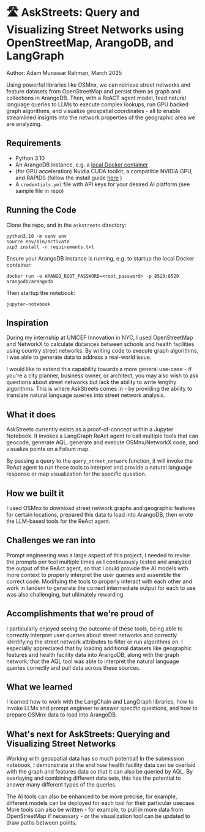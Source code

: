 # 🛣️ AskStreets: Query and Visualizing Street Networks using OpenStreetMap, ArangoDB, and LangGraph
Author: Adam Munawar Rahman, March 2025

Using powerful libraries like OSMnx, we can retrieve street networks and feature datasets from OpenStreetMap and persist them as graph and collections in ArangoDB. Then, with a  ReACT agent model, feed natural language queries to LLMs to execute complex lookups, run GPU backed graph algorithms, and visualize geospatial coordinates - all to enable streamlined insights into the network properties of the geographic area we are analyzing.

## Requirements
- Python 3.10
- An ArangoDB instance, e.g. a [local Docker container](https://arangodb.com/download-major/docker/)
- (for GPU acceleration) Nvidia CUDA toolkit, a compatible NVIDIA GPU, and RAPIDS (follow the install guide [here](https://docs.rapids.ai/install/) )
- A `credentials.yml` file with API keys for your desired AI platform (see sample file in repo)

## Running the Code

Clone the repo, and in the `askstreets` directory:
```
python3.10 -m venv env
source env/bin/activate 
pip3 install -r requirements.txt
```

Ensure your ArangoDB instance is running, e.g. to startup the local Docker container:
```
docker run -e ARANGO_ROOT_PASSWORD=<root_password> -p 8529:8529 arangodb/arangodb
```

Then startup the notebook:
```
jupyter-notebook
```

## Inspiration
During my internship at UNICEF Innovation in NYC, I used OpenStreetMap and NetworkX to calculate distances between schools and health facilities using country street networks. By writing code to execute graph algorithms, I was able to generate data to address a real-world issue.

I would like to extend this capability towards a more general use-case - if you're a city planner, business owner, or architect, you may also wish to ask questions about street networks but lack the ability to write lengthy algorithms. This is where AskStreets comes in - by providing the ability to translate natural language queries into street network analysis.

## What it does
AskStreets currently exists as a proof-of-concept within a Jupyter Notebook. It invokes a LangGraph ReAct agent to call multiple tools that can geocode, generate AQL, generate and execute OSMnx/NetworkX code, and visualize points on a Folium map.

By passing a query to the `query_street_network` function, it will invoke the ReAct agent to run these tools to interpret and provide a natural language response or map visualization for the specific question.

## How we built it
I used OSMnx to download street network graphs and geographic features for certain locations, prepared this data to load into ArangoDB, then wrote the LLM-based tools for the ReAct agent. 

## Challenges we ran into
Prompt engineering was a large aspect of this project, I needed to revise the prompts per tool multiple times as I continuously tested and analyzed the output of the ReAct agent, so that I could provide the AI models with more context to properly interpret the user queries and assemble the correct code. Modifying the tools to properly interact with each other and work in tandem to generate the correct intermediate output for each to use was also challenging, but ultimately rewarding.

## Accomplishments that we're proud of
I particularly enjoyed seeing the outcome of these tools, being able to correctly interpret user queries about street networks and correctly identifying the street network attributes to filter or run algorithms on. I especially appreciated that by loading additional datasets like geographic features and health facility data into ArangoDB, along with the graph network, that the AQL tool was able to interpret the natural language queries correctly and pull data across these sources.

## What we learned
I learned how to work with the LangChain and LangGraph libraries, how to invoke LLMs and prompt engineer to answer specific questions, and how to prepare OSMnx data to load into ArangoDB. 

## What's next for AskStreets: Querying and Visualizing Street Networks
Working with geospatial data has so much potential! In the submission notebook, I demonstrate at the end how health facility data can be overlaid with the graph and features data so that it can also be queried by AQL. By overlaying and combining different data sets, this has the potential to answer many different types of the queries.

The AI tools can also be enhanced to be more precise, for example, different models can be deployed for each tool for their particular usecase. More tools can also be written - for example, to pull in more data from OpenStreetMap if necessary - or the visualization tool can be updated to draw paths between points.
